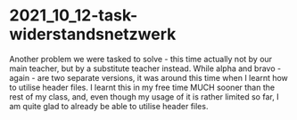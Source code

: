 # 2021_10_12-task-widerstandsnetzwerk
Another problem we were tasked to solve - this time actually not by our main teacher, but by a substitute teacher instead. While alpha and bravo - again - are two separate versions, it was around this time when I learnt how to utilise header files. I learnt this in my free time MUCH sooner than the rest of my class, and, even though my usage of it is rather limited so far, I am quite glad to already be able to utilise header files.
